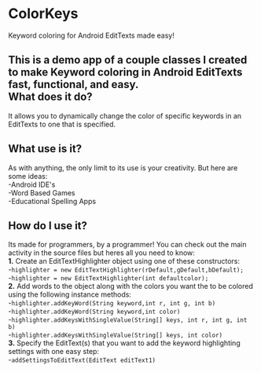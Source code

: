 ColorKeys
=========

Keyword coloring for Android EditTexts made easy!  

This is a demo app of a couple classes I created to make Keyword coloring in Android EditTexts fast, functional, and easy.  
What does it do?
-----------------------------------------------------------------------------------------------------------------------
It allows you to dynamically change the color of specific keywords in an EditTexts to one that is specified.  

What use is it?
-----------------------------------------------------------------------------------------------------------------------
As with anything, the only limit to its use is your creativity. But here are some ideas:  
  -Android IDE's  
  -Word Based Games  
  -Educational Spelling Apps
  
How do I use it?
-----------------------------------------------------------------------------------------------------------------------
Its made for programmers, by a programmer! You can check out the main activity in the source files but heres all you need to know:  
  **1.** Create an EditTextHighlighter object using one of these constructors:  
    -`highlighter = new EditTextHighlighter(rDefault,gDefault,bDefault);`  
    -`highlighter = new EditTextHighlighter(int defaultcolor);`  
  **2.** Add words to the object along with the colors you want the to be colored using the following instance methods:  
      -`highlighter.addKeyWord(String keyword,int r, int g, int b)`  
      -`highlighter.addKeyWord(String keyword,int color)`  
      -`highlighter.addKeysWithSingleValue(String[] keys, int r, int g, int b)`  
      -`highlighter.addKeysWithSingleValue(String[] keys, int color)`  
  **3.** Specify the EditText(s) that you want to add the keyword highlighting settings with one easy step:  
      -`addSettingsToEditText(EditText editText1)`
